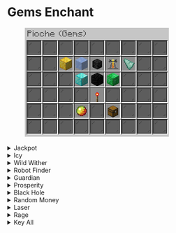 # Gems Enchant

<figure><img src="../.gitbook/assets/image_2023-04-04_235341149.png" alt=""><figcaption></figcaption></figure>

<details>

<summary>Jackpot</summary>

Description

Niveau Maximum:

Niveau de pioche Requis:&#x20;

Prix total:

Remboursable: <mark style="color:green;">Oui</mark>

</details>

<details>

<summary>Icy</summary>

Description

Niveau Maximum:

Niveau de pioche Requis:&#x20;

Prix total:

Remboursable: <mark style="color:green;">Oui</mark>

</details>

<details>

<summary>Wild Wither</summary>

Description

Niveau Maximum:

Niveau de pioche Requis:&#x20;

Prix total:

Remboursable: <mark style="color:green;">Oui</mark>

</details>

<details>

<summary>Robot Finder</summary>

Description

Niveau Maximum:

Niveau de pioche Requis:&#x20;

Prix total:

Remboursable: <mark style="color:green;">Oui</mark>

</details>

<details>

<summary>Guardian</summary>

Description

Niveau Maximum:

Niveau de pioche Requis:&#x20;

Prix total:

Remboursable: <mark style="color:green;">Oui</mark>

</details>

<details>

<summary>Prosperity</summary>

Description

Niveau Maximum:

Niveau de pioche Requis:&#x20;

Prix total:

Remboursable: <mark style="color:green;">Oui</mark>

</details>

<details>

<summary>Black Hole</summary>

Description

Niveau Maximum:

Niveau de pioche Requis:&#x20;

Prix total:

Remboursable: <mark style="color:green;">Oui</mark>

</details>

<details>

<summary>Random Money</summary>

Description

Niveau Maximum:

Niveau de pioche Requis:&#x20;

Prix total:

Remboursable: <mark style="color:green;">Oui</mark>

</details>

<details>

<summary>Laser</summary>

Description

Niveau Maximum:

Niveau de pioche Requis:&#x20;

Prix total:

Remboursable: <mark style="color:green;">Oui</mark>

</details>

<details>

<summary>Rage</summary>

Description

Niveau Maximum:

Niveau de pioche Requis:&#x20;

Prix total:

Remboursable: <mark style="color:green;">Oui</mark>

</details>

<details>

<summary>Key All</summary>

Description

Niveau Maximum:

Niveau de pioche Requis:&#x20;

Prix total:

Remboursable: <mark style="color:green;">Oui</mark>

</details>


